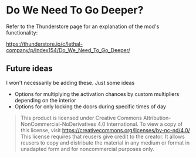 # Do We Need To Go Deeper?
Refer to the Thunderstore page for an explanation of the mod's functionality:

https://thunderstore.io/c/lethal-company/p/Index154/Do_We_Need_To_Go_Deeper/


## Future ideas
I won't necessarily be adding these. Just some ideas
- Options for multiplying the activation chances by custom multipliers depending on the interior
- Options for only locking the doors during specific times of day


 
 
 
> This product is licensed under Creative Commons Attribution-NonCommercial-NoDerivatives 4.0 International. To view a copy of this license, visit https://creativecommons.org/licenses/by-nc-nd/4.0/
> This license requires that reusers give credit to the creator. It allows reusers to copy and distribute the material in any medium or format in unadapted form and for noncommercial purposes only.
